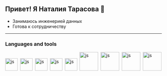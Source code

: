 ## Привет! Я Наталия Тарасова 👋

- Занимаюсь инженерией данных
- Готова к сотрудничеству
*********

### Languages and tools

<img src="https://cdn.jsdelivr.net/gh/devicons/devicon@latest/icons/python/python-original-wordmark.svg" 
title="js" width="40" height="40" />&nbsp;
<img src="https://cdn.jsdelivr.net/gh/devicons/devicon@latest/icons/postgresql/postgresql-original-wordmark.svg"
title="js" width="40" height="40" />&nbsp;
<img src="https://cdn.jsdelivr.net/gh/devicons/devicon@latest/icons/apacheairflow/apacheairflow-original-wordmark.svg"
title="js" width="40" height="40" />&nbsp;
<img src="https://cdn.jsdelivr.net/gh/devicons/devicon@latest/icons/jupyter/jupyter-original-wordmark.svg"
title="js" width="40" height="40" />&nbsp;
<img src="https://cdn.jsdelivr.net/gh/devicons/devicon@latest/icons/pandas/pandas-original-wordmark.svg"
title="js" width="40" height="40" />&nbsp;
<img src="https://cdn.jsdelivr.net/gh/devicons/devicon@latest/icons/apachespark/apachespark-original-wordmark.svg"
title="js" width="60" height="60" />&nbsp;
<img src="https://cdn.jsdelivr.net/gh/devicons/devicon@latest/icons/numpy/numpy-original-wordmark.svg"
title="js" width="60" height="60" />&nbsp;
<img src="https://cdn.jsdelivr.net/gh/devicons/devicon@latest/icons/git/git-original-wordmark.svg" 
title="js" width="60" height="60" />&nbsp;
<img src="https://cdn.jsdelivr.net/gh/devicons/devicon@latest/icons/hadoop/hadoop-original-wordmark.svg" 
title="js" width="60" height="60" />&nbsp;         
          
          
          



<!--
**Dia-no-Ace/Dia-no-Ace** is a ✨ _special_ ✨ repository because its `README.md` (this file) appears on your GitHub profile.

Here are some ideas to get you started:

- 🔭 I’m currently working on ...
- 🌱 I’m currently learning ...
- 👯 I’m looking to collaborate on ...
- 🤔 I’m looking for help with ...
- 💬 Ask me about ...
- 📫 How to reach me: ...
- 😄 Pronouns: ...
- ⚡ Fun fact: ...
-->

